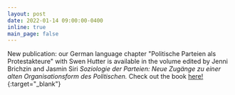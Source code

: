 ```yaml
---
layout: post
date: 2022-01-14 09:00:00-0400
inline: true
main_page: false
---
```


New publication: our German language chapter "Politische Parteien als Protestakteure" with Swen Hutter is available in the volume edited by Jenni Brichzin and Jasmin Siri <i>Soziologie der Parteien: Neue Zugänge zu einer alten Organisationsform des Politischen.</i>
Check out the book [here!](https://link.springer.com/book/10.1007/978-3-658-33853-4){:target="\_blank"}
